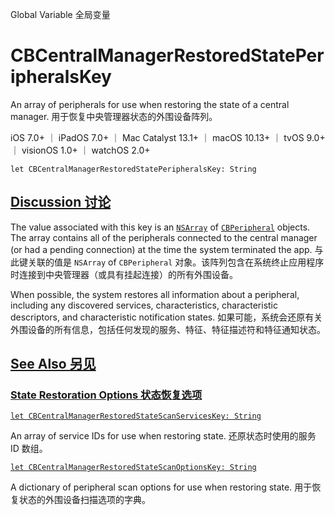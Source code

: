 Global Variable 全局变量

# CBCentralManagerRestoredStatePeripheralsKey

An array of peripherals for use when restoring the state of a central manager.
用于恢复中央管理器状态的外围设备阵列。

iOS 7.0+ ｜ iPadOS 7.0+ ｜ Mac Catalyst 13.1+ ｜ macOS 10.13+ ｜ tvOS 9.0+ ｜ visionOS 1.0+ ｜ watchOS 2.0+ 

```
let CBCentralManagerRestoredStatePeripheralsKey: String
```



## [Discussion 讨论](https://developer.apple.com/documentation/corebluetooth/cbcentralmanagerrestoredstateperipheralskey#Discussion)

The value associated with this key is an [`NSArray`](https://developer.apple.com/documentation/foundation/nsarray) of [`CBPeripheral`](https://developer.apple.com/documentation/corebluetooth/cbperipheral) objects. The array contains all of the peripherals connected to the central manager (or had a pending connection) at the time the system terminated the app.
与此键关联的值是 `NSArray` of `CBPeripheral` 对象。该阵列包含在系统终止应用程序时连接到中央管理器（或具有挂起连接）的所有外围设备。

When possible, the system restores all information about a peripheral, including any discovered services, characteristics, characteristic descriptors, and characteristic notification states.
如果可能，系统会还原有关外围设备的所有信息，包括任何发现的服务、特征、特征描述符和特征通知状态。



## [See Also 另见](https://developer.apple.com/documentation/corebluetooth/cbcentralmanagerrestoredstateperipheralskey#see-also)

### [State Restoration Options 状态恢复选项](https://developer.apple.com/documentation/corebluetooth/cbcentralmanagerrestoredstateperipheralskey#State-Restoration-Options)

[`let CBCentralManagerRestoredStateScanServicesKey: String`](https://developer.apple.com/documentation/corebluetooth/cbcentralmanagerrestoredstatescanserviceskey)

An array of service IDs for use when restoring state.
还原状态时使用的服务 ID 数组。

[`let CBCentralManagerRestoredStateScanOptionsKey: String`](https://developer.apple.com/documentation/corebluetooth/cbcentralmanagerrestoredstatescanoptionskey)

A dictionary of peripheral scan options for use when restoring state.
用于恢复状态的外围设备扫描选项的字典。
